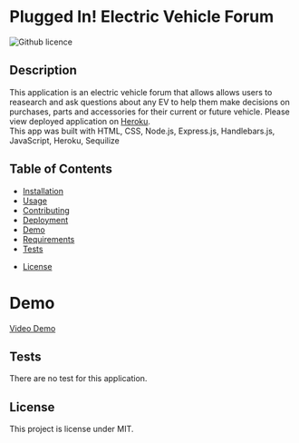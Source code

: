 # Plugged In! Electric Vehicle Forum

![Github licence](http://img.shields.io/badge/license-MIT-blue.svg)

## Description

This application is an electric vehicle forum that allows allows users to reasearch and ask questions about any EV to help them make decisions on purchases, parts and accessories for their current or future vehicle.
Please view deployed application on [Heroku](https://foobarnauts-project-2.herokuapp.com/).<br>
This app was built with HTML, CSS, Node.js, Express.js, Handlebars.js, JavaScript, Heroku, Sequilize

## Table of Contents

- [Installation](#installation)
- [Usage](#usage)
- [Contributing](#contributing)
- [Deployment](#deployment)
- [Demo](#demo)
- [Requirements](#requirements)
- [Tests](#tests)
<!-- * [Questions](#questions) -->
- [License](#license)

# Demo

[Video Demo](./client/assets/images/walkthrough.mov)

## Tests

There are no test for this application.

## License

This project is license under MIT.
